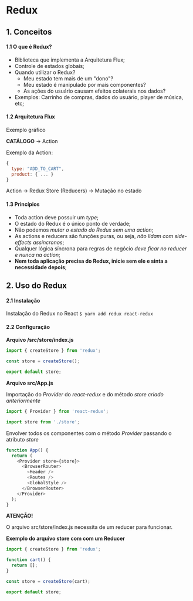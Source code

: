 # Redux

## 1. Conceitos

#### 1.1 O que é Redux?

* Biblioteca que implementa a Arquitetura Flux;
* Controle de estados globais;
* Quando utilizar o Redux?
  * Meu estado tem mais de um "dono"?
  * Meu estado é manipulado por mais componentes?
  * As ações do usuário causam efeitos colaterais nos dados?
* Exemplos: Carrinho de compras, dados do usuário, player de música, etc;

#### 1.2 Arquitetura Flux

Exemplo gráfico

**CATÁLOGO** -> Action

Exemplo da Action:

```js
{
  type: "ADD_TO_CART",
  product: { ... }
}
```

Action -> Redux Store (Reducers) -> Mutação no estado

#### 1.3 Princípios

* Toda action deve possuir um *type*;
* O estado do Redux é o único ponto de verdade;
* Não podemos *mutar o estado do Redux sem uma action*;
* As actions e reducers são funções puras, ou seja, *não lidam com side-effects assíncronos*;
* Qualquer lógica síncrona para regras de negócio *deve ficar no reducer e nunca na action*;
* **Nem toda aplicação precisa do Redux, inicie sem ele e sinta a necessidade depois**;

## 2. Uso do Redux

#### 2.1 Instalação

Instalação do Redux no React
`$ yarn add redux react-redux`

#### 2.2 Configuração

**Arquivo /src/store/index.js**

```js
import { createStore } from 'redux';

const store = createStore();

export default store;
```

**Arquivo src/App.js**

Importação do *Provider* do *react-redux* e do método *store criado anteriormente*

```js
import { Provider } from 'react-redux';

import store from './store';
```

Envolver todos os componentes com o método *Provider* passando o atributo *store*

```js
function App() {
  return (
    <Provider store={store}>
      <BrowserRouter>
        <Header />
        <Routes />
        <GlobalStyle />
      </BrowserRouter>
    </Provider>
  );
}
```

**ATENÇÃO!**

O arquivo src/store/index.js necessita de um reducer para funcionar.

**Exemplo do arquivo store com com um Reducer**

```js
import { createStore } from 'redux';

function cart() {
  return [];
}

const store = createStore(cart);

export default store;
```